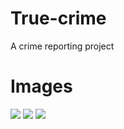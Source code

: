 # True-crime
A crime reporting project


 # Images 
 ![](shots/one.png)
 ![](shots/two.png)
 ![](shots/three.png)
 

